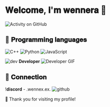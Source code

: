 # 𝐖𝐞𝐥𝐜𝐨𝐦𝐞, 𝐢'𝐦 𝐰𝐞𝐧𝐧𝐞𝐫𝐚 👋

![Activity on GitHub](https://github-readme-stats.vercel.app/api?username=wennerax&show_icons=true&theme=radical)

## 🌱 𝐏𝐫𝐨𝐠𝐫𝐚𝐦𝐦𝐢𝐧𝐠 𝐥𝐚𝐧𝐠𝐮𝐚𝐠𝐞𝐬

![C++](https://img.shields.io/badge/C%2B%2B-00599C?style=flat&logo=c%2B%2B&logoColor=white) ![Python](https://img.shields.io/badge/Python-3776AB?style=flat&logo=python&logoColor=white) ![JavaScript](https://img.shields.io/badge/JavaScript-F7DF1E?style=flat&logo=javascript&logoColor=black)

![dev](https://i.imgur.com/SKFggiO.gif)  𝐃𝐞𝐯𝐞𝐥𝐨𝐩𝐞𝐫 
![Developer GIF](https://i.imgur.com/onwdH7X.gif)

## 🔗 𝐂𝐨𝐧𝐧𝐞𝐜𝐭𝐢𝐨𝐧
!𝐝𝐢𝐬𝐜𝐨𝐫𝐝 - .wennex.ex.
![github](wennerax)

🌟 Thank you for visiting my profile!
